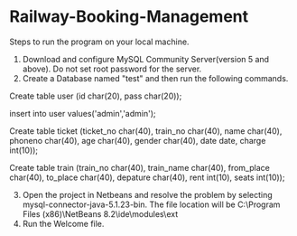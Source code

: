 # Railway-Booking-Management
Steps to run the program on your local machine.
1. Download and configure MySQL Community Server(version 5 and above). Do not set root password for the server.
2. Create a Database named "test" and then run the following commands.

Create table user
(id char(20),
pass char(20));

insert into user values('admin','admin');

Create table ticket
(ticket_no char(40),
train_no char(40),
name char(40),
phoneno char(40),
age char(40),
gender char(40),
date date,
charge int(10));

Create table train
(train_no char(40),
train_name char(40),
from_place char(40),
to_place char(40),
depature char(40),
rent int(10),
seats int(10));

3. Open the project in Netbeans and resolve the problem by selecting mysql-connector-java-5.1.23-bin. The file location will be C:\Program Files (x86)\NetBeans 8.2\ide\modules\ext
4. Run the Welcome file.
